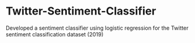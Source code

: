 # Twitter-Sentiment-Classifier
Developed a sentiment classifier using logistic regression for the Twitter sentiment classification dataset (2019)
